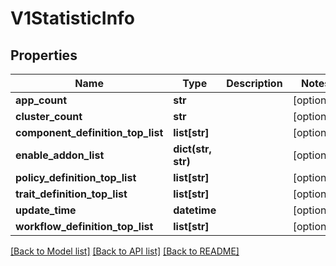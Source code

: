 # V1StatisticInfo

## Properties
Name | Type | Description | Notes
------------ | ------------- | ------------- | -------------
**app_count** | **str** |  | [optional] 
**cluster_count** | **str** |  | [optional] 
**component_definition_top_list** | **list[str]** |  | [optional] 
**enable_addon_list** | **dict(str, str)** |  | [optional] 
**policy_definition_top_list** | **list[str]** |  | [optional] 
**trait_definition_top_list** | **list[str]** |  | [optional] 
**update_time** | **datetime** |  | [optional] 
**workflow_definition_top_list** | **list[str]** |  | [optional] 

[[Back to Model list]](../vela-client/README.md#documentation-for-models) [[Back to API list]](../vela-client/README.md#documentation-for-api-endpoints) [[Back to README]](../vela-client/README.md)

